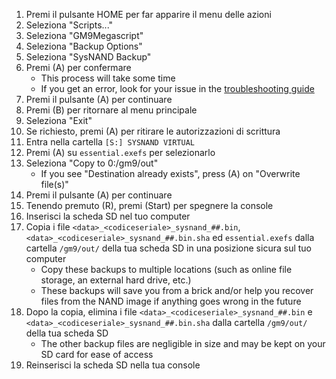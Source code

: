 1. Premi il pulsante HOME per far apparire il menu delle azioni
2. Seleziona "Scripts..."
3. Seleziona "GM9Megascript"
4. Seleziona "Backup Options"
5. Seleziona "SysNAND Backup"
6. Premi (A) per confermare
   - This process will take some time
   - If you get an error, look for your issue in the [troubleshooting guide](troubleshooting#finalizing-setup)
7. Premi il pulsante (A) per continuare
8. Premi (B) per ritornare al menu principale
9. Seleziona "Exit"
10. Se richiesto, premi (A) per ritirare le autorizzazioni di scrittura
11. Entra nella cartella `[S:] SYSNAND VIRTUAL`
12. Premi (A) su `essential.exefs` per selezionarlo
13. Seleziona "Copy to 0:/gm9/out"
    - If you see "Destination already exists", press (A) on "Overwrite file(s)"
14. Premi il pulsante (A) per continuare
15. Tenendo premuto (R), premi (Start) per spegnere la console
16. Inserisci la scheda SD nel tuo computer
17. Copia i file `<data>_<codiceseriale>_sysnand_##.bin`, `<data>_<codiceseriale>_sysnand_##.bin.sha` ed `essential.exefs` dalla cartella `/gm9/out/` della tua scheda SD in una posizione sicura sul tuo computer
    - Copy these backups to multiple locations (such as online file storage, an external hard drive, etc.)
    - These backups will save you from a brick and/or help you recover files from the NAND image if anything goes wrong in the future
18. Dopo la copia, elimina i file `<data>_<codiceseriale>_sysnand_##.bin` e `<data>_<codiceseriale>_sysnand_##.bin.sha` dalla cartella `/gm9/out/` della tua scheda SD
    - The other backup files are negligible in size and may be kept on your SD card for ease of access
19. Reinserisci la scheda SD nella tua console
